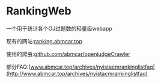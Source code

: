 # RankingWeb
一个用于统计各个OJ过题数的轻量级webapp

现有的网站:[ranking.abmcar.top](http://ranking.abmcar.top/)

使用的爬虫:[github.com/abmcar/openjudgeCrawler](https://github.com/abmcar/openjudgeCrawler)

部分FAQ:[www.abmcar.top/archives/nyistacmrankinglistfaq](http://www.abmcar.top/archives/nyistacmrankinglistfaq)
